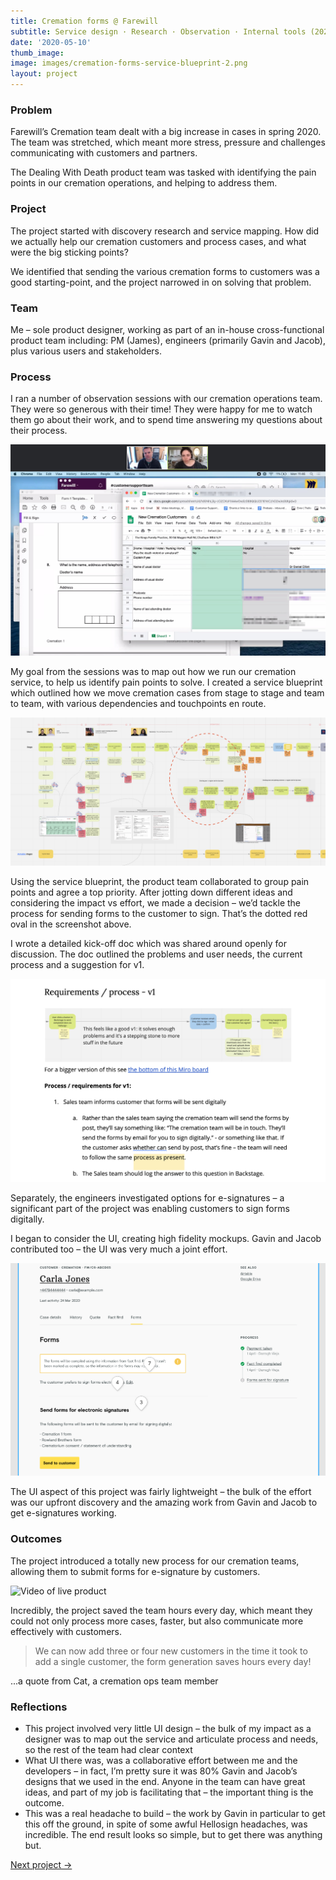 ```yaml
---
title: Cremation forms @ Farewill
subtitle: Service design · Research · Observation · Internal tools (2020)
date: '2020-05-10'
thumb_image: 
image: images/cremation-forms-service-blueprint-2.png 
layout: project
---
```


### Problem

Farewill’s Cremation team dealt with a big increase in cases in spring 2020. The team was stretched, which meant more stress, pressure and challenges communicating with customers and partners.  

The Dealing With Death product team was tasked with identifying the pain points in our cremation operations, and helping to address them. 

### Project

The project started with discovery research and service mapping. How did we actually help our cremation customers and process cases, and what were the big sticking points?

We identified that sending the various cremation forms to customers was a good starting-point, and the project narrowed in on solving that problem.

### Team

Me – sole product designer, working as part of an in-house cross-functional product team including:
PM (James), engineers (primarily Gavin and Jacob), plus various users and stakeholders. 

### Process

I ran a number of observation sessions with our cremation operations team. They were so generous with their time! They were happy for me to watch them go about their work, and to spend time answering my questions about their process. 

![Screenshot from user interview](/images/cremation-forms-user-interview.jpg "Screenshot from user interview")

My goal from the sessions was to map out how we run our cremation service, to help us identify pain points to solve. I created a service blueprint which outlined how we move cremation cases from stage to stage and team to team, with various dependencies and touchpoints en route.

![Excerpt from service blueprint](/images/cremation-forms-service-blueprint-2.png "Excerpt from service blueprint")

Using the service blueprint, the product team collaborated to group pain points and agree a top priority. After jotting down different ideas and considering the impact vs effort, we made a decision – we’d tackle the process for sending forms to the customer to sign. That’s the dotted red oval in the screenshot above. 

I wrote a detailed kick-off doc which was shared around openly for discussion. The doc outlined the problems and user needs, the current process and a suggestion for v1.

![Screenshot from kick-off doc](/images/cremation-forms-kick-off.png "Screenshot from kick-off doc")

Separately, the engineers investigated options for e-signatures – a significant part of the project was enabling customers to sign forms digitally. 

I began to consider the UI, creating high fidelity mockups. Gavin and Jacob contributed too – the UI was very much a joint effort. 

![Screenshot of UI mockup](/images/cremation-forms-hi-fi-mockups.png "Screenshot of UI mockup")

The UI aspect of this project was fairly lightweight – the bulk of the effort was our upfront discovery and the amazing work from Gavin and Jacob to get e-signatures working. 

### Outcomes

The project introduced a totally new process for our cremation teams, allowing them to submit forms for e-signature by customers. 

![Video of live product](/images/cremation-forms-live-gif.gif "Video of live product")

Incredibly, the project saved the team hours every day, which meant they could not only process more cases, faster, but also communicate more effectively with customers.

> We can now add three or four new customers in the time it took to add a single customer, the form generation saves hours every day!

...a quote from Cat, a cremation ops team member

### Reflections
- This project involved very little UI design – the bulk of my impact as a designer was to map out the service and articulate process and needs, so the rest of the team had clear context
- What UI there was, was a collaborative effort between me and the developers – in fact, I’m pretty sure it was 80% Gavin and Jacob’s designs that we used in the end. Anyone in the team can have great ideas, and part of my job is facilitating that – the important thing is the outcome.
- This was a real headache to build – the work by Gavin in particular to get this off the ground, in spite of some awful Hellosign headaches, was incredible. The end result looks so simple, but to get there was anything but. 

[Next project →](/portfolio/launching-probate-service-farewill)